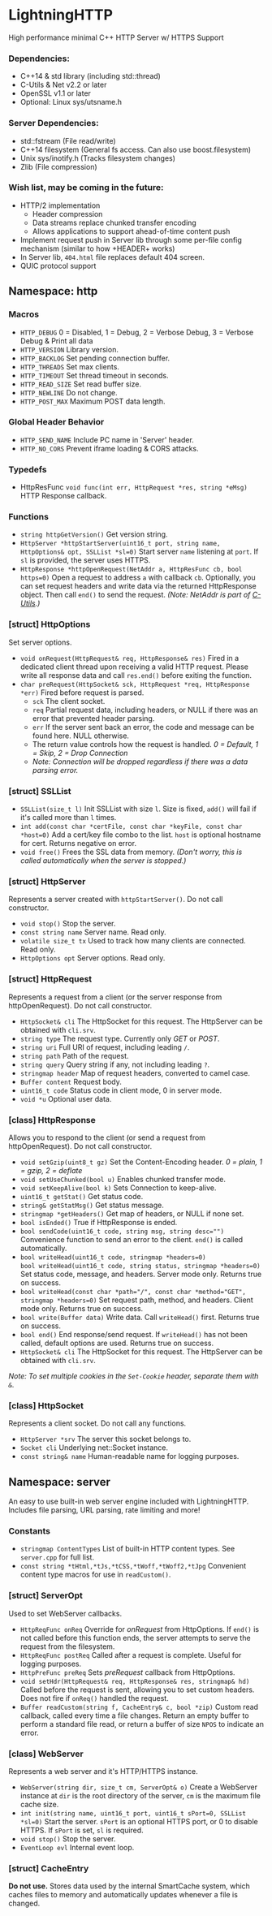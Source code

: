 # LightningHTTP
High performance minimal C++ HTTP Server w/ HTTPS Support

### Dependencies:
- C++14 & std library (including std::thread)
- C-Utils & Net v2.2 or later
- OpenSSL v1.1 or later
- Optional: Linux sys/utsname.h

### Server Dependencies:
- std::fstream (File read/write)
- C++14 filesystem (General fs access. Can also use boost.filesystem)
- Unix sys/inotify.h (Tracks filesystem changes)
- Zlib (File compression)

### Wish list, may be coming in the future:
- HTTP/2 implementation
	- Header compression
	- Data streams replace chunked transfer encoding
	- Allows applications to support ahead-of-time content push
- Implement request push in Server lib through some per-file config mechanism (similar to how +HEADER+ works)
- In Server lib, `404.html` file replaces default 404 screen.
- QUIC protocol support

## Namespace: http

### Macros
- `HTTP_DEBUG` 0 = Disabled, 1 = Debug, 2 = Verbose Debug, 3 = Verbose Debug & Print all data
- `HTTP_VERSION` Library version.
- `HTTP_BACKLOG` Set pending connection buffer.
- `HTTP_THREADS` Set max clients.
- `HTTP_TIMEOUT` Set thread timeout in seconds.
- `HTTP_READ_SIZE` Set read buffer size.
- `HTTP_NEWLINE` Do not change.
- `HTTP_POST_MAX` Maximum POST data length.

### Global Header Behavior
- `HTTP_SEND_NAME` Include PC name in 'Server' header.
- `HTTP_NO_CORS` Prevent iframe loading & CORS attacks.

### Typedefs
- HttpResFunc `void func(int err, HttpRequest *res, string *eMsg)` HTTP Response callback.

### Functions
- `string httpGetVersion()` Get version string.
- `HttpServer *httpStartServer(uint16_t port, string name, HttpOptions& opt, SSLList *sl=0)` Start server `name` listening at `port`. If `sl` is provided, the server uses HTTPS.
- `HttpResponse *httpOpenRequest(NetAddr a, HttpResFunc cb, bool https=0)` Open a request to address `a` with callback `cb`. Optionally, you can set request headers and write data via the returned HttpResponse object. Then call `end()` to send the request. *(Note: NetAddr is part of [C-Utils](https://github.com/pecacheu/c-utils).)*

### [struct] HttpOptions
Set server options.
- `void onRequest(HttpRequest& req, HttpResponse& res)` Fired in a dedicated client thread upon receiving a valid HTTP request. Please write all response data and call `res.end()` before exiting the function.
- `char preRequest(HttpSocket& sck, HttpRequest *req, HttpResponse *err)` Fired before request is parsed.
	- `sck` The client socket.
	- `req` Partial request data, including headers, or NULL if there was an error that prevented header parsing.
	- `err` If the server sent back an error, the code and message can be found here. NULL otherwise.
	- The return value controls how the request is handled. *0 = Default, 1 = Skip, 2 = Drop Connection*
	- *Note: Connection will be dropped regardless if there was a data parsing error.*

### [struct] SSLList
- `SSLList(size_t l)` Init SSLList with size `l`. Size is fixed, `add()` will fail if it's called more than `l` times.
- `int add(const char *certFile, const char *keyFile, const char *host=0)` Add a cert/key file combo to the list. `host` is optional hostname for cert. Returns negative on error.
- `void free()` Frees the SSL data from memory. *(Don't worry, this is called automatically when the server is stopped.)*

### [struct] HttpServer
Represents a server created with `httpStartServer()`. Do not call constructor.
- `void stop()` Stop the server.
- `const string name` Server name. Read only.
- `volatile size_t tx` Used to track how many clients are connected. Read only.
- `HttpOptions opt` Server options. Read only.

### [struct] HttpRequest
Represents a request from a client (or the server response from httpOpenRequest). Do not call constructor.
- `HttpSocket& cli` The HttpSocket for this request. The HttpServer can be obtained with `cli.srv`.
- `string type` The request type. Currently only *GET* or *POST*.
- `string uri` Full URI of request, including leading `/`.
- `string path` Path of the request.
- `string query` Query string if any, not including leading `?`.
- `stringmap header` Map of request headers, converted to camel case.
- `Buffer content` Request body.
- `uint16_t code` Status code in client mode, 0 in server mode.
- `void *u` Optional user data.

### [class] HttpResponse
Allows you to respond to the client (or send a request from httpOpenRequest). Do not call constructor.
- `void setGzip(uint8_t gz)` Set the Content-Encoding header. *0 = plain, 1 = gzip, 2 = deflate*
- `void setUseChunked(bool u)` Enables chunked transfer mode.
- `void setKeepAlive(bool k)` Sets Connection to keep-alive.
- `uint16_t getStat()` Get status code.
- `string& getStatMsg()` Get status message.
- `stringmap *getHeaders()` Get map of headers, or NULL if none set.
- `bool isEnded()` True if HttpResponse is ended.
- `bool sendCode(uint16_t code, string msg, string desc="")` Convenience function to send an error to the client. `end()` is called automatically.
- `bool writeHead(uint16_t code, stringmap *headers=0)`\
`bool writeHead(uint16_t code, string status, stringmap *headers=0)` Set status code, message, and headers. Server mode only. Returns true on success.
- `bool writeHead(const char *path="/", const char *method="GET", stringmap *headers=0)` Set request path, method, and headers. Client mode only. Returns true on success.
- `bool write(Buffer data)` Write data. Call `writeHead()` first. Returns true on success.
- `bool end()` End response/send request. If `writeHead()` has not been called, default options are used. Returns true on success.
- `HttpSocket& cli` The HttpSocket for this request. The HttpServer can be obtained with `cli.srv`.

*Note: To set multiple cookies in the `Set-Cookie` header, separate them with `&`.*

### [class] HttpSocket
Represents a client socket. Do not call any functions.
- `HttpServer *srv` The server this socket belongs to.
- `Socket cli` Underlying net::Socket instance.
- `const string& name` Human-readable name for logging purposes.

## Namespace: server
An easy to use built-in web server engine included with LightningHTTP. Includes file parsing, URL parsing, rate limiting and more!

### Constants
- `stringmap ContentTypes` List of built-in HTTP content types. See `server.cpp` for full list.
- `const string *tHtml,*tJs,*tCSS,*tWoff,*tWoff2,*tJpg` Convenient content type macros for use in `readCustom()`.

### [struct] ServerOpt
Used to set WebServer callbacks.
- `HttpReqFunc onReq` Override for *onRequest* from HttpOptions. If `end()` is not called before this function ends, the server attempts to serve the request from the filesystem.
- `HttpReqFunc postReq` Called after a request is complete. Useful for logging purposes.
- `HttpPreFunc preReq` Sets *preRequest* callback from HttpOptions.
- `void setHdr(HttpRequest& req, HttpResponse& res, stringmap& hd)` Called before the request is sent, allowing you to set custom headers. Does not fire if `onReq()` handled the request.
- `Buffer readCustom(string f, CacheEntry& c, bool *zip)` Custom read callback, called every time a file changes. Return an empty buffer to perform a standard file read, or return a buffer of size `NPOS` to indicate an error.

### [class] WebServer
Represents a web server and it's HTTP/HTTPS instance.
- `WebServer(string dir, size_t cm, ServerOpt& o)` Create a WebServer instance at `dir` is the root directory of the server, `cm` is the maximum file cache size.
- `int init(string name, uint16_t port, uint16_t sPort=0, SSLList *sl=0)` Start the server. `sPort` is an optional HTTPS port, or 0 to disable HTTPS. If `sPort` is set, `sl` is required.
- `void stop()` Stop the server.
- `EventLoop evl` Internal event loop.

### [struct] CacheEntry
**Do not use.** Stores data used by the internal SmartCache system, which caches files to memory and automatically updates whenever a file is changed.